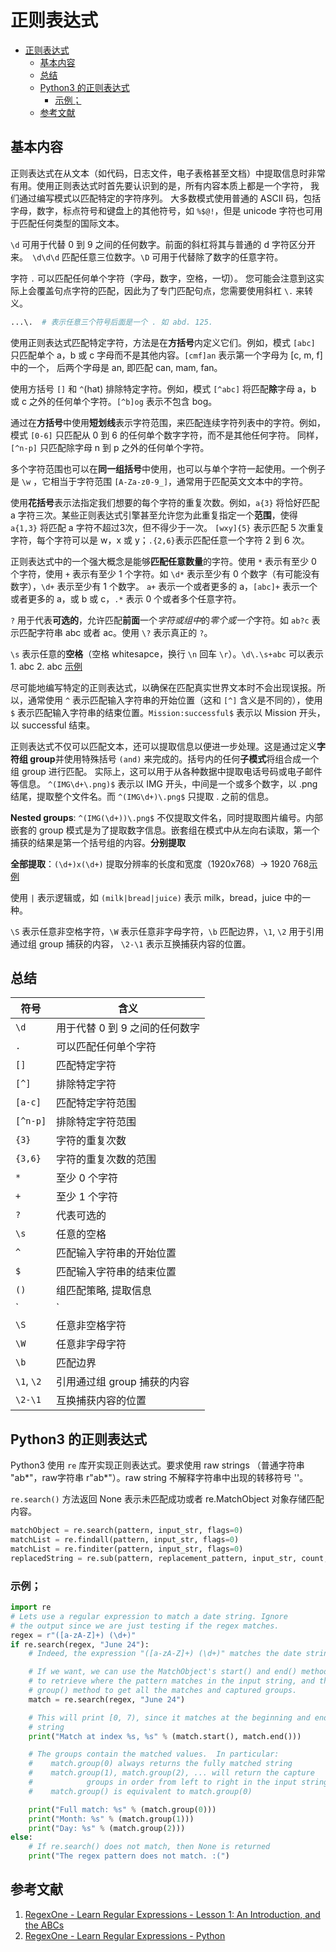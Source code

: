 # 正则表达式

- [正则表达式](#%E6%AD%A3%E5%88%99%E8%A1%A8%E8%BE%BE%E5%BC%8F)
  - [基本内容](#%E5%9F%BA%E6%9C%AC%E5%86%85%E5%AE%B9)
  - [总结](#%E6%80%BB%E7%BB%93)
  - [Python3 的正则表达式](#python3-%E7%9A%84%E6%AD%A3%E5%88%99%E8%A1%A8%E8%BE%BE%E5%BC%8F)
    - [示例；](#%E7%A4%BA%E4%BE%8B)
  - [参考文献](#%E5%8F%82%E8%80%83%E6%96%87%E7%8C%AE)

## 基本内容

正则表达式在从文本（如代码，日志文件，电子表格甚至文档）中提取信息时非常有用。使用正则表达式时首先要认识到的是，所有内容本质上都是一个字符，
我们通过编写模式以匹配特定的字符序列。 大多数模式使用普通的 ASCII 码，包括字母，数字，标点符号和键盘上的其他符号，如 `%$@!`，但是 unicode 字符也可用于匹配任何类型的国际文本。

`\d` 可用于代替 0 到 9 之间的任何数字。前面的斜杠将其与普通的 d 字符区分开来。` \d\d\d` 匹配任意三位数字。`\D` 可用于代替除了数字的任意字符。

字符 `.` 可以匹配任何单个字符（字母，数字，空格，一切）。 您可能会注意到这实际上会覆盖句点字符的匹配，因此为了专门匹配句点，您需要使用斜杠 `\.` 来转义。

```bash
...\.  # 表示任意三个符号后面是一个 . 如 abd. 125.
```

使用正则表达式匹配特定字符，方法是在**方括号**内定义它们。例如，模式 `[abc]` 只匹配单个 a，b 或 c 字母而不是其他内容。`[cmf]an` 表示第一个字母为 [c, m, f] 中的一个，
后两个字母是 an, 即匹配 can, mam, fan。

使用方括号 `[]` 和 `^`(hat) 排除特定字符。例如，模式 `[^abc]` 将匹配**除**字母 a，b 或 c 之外的任何单个字符。`[^b]og` 表示不包含 bog。

通过在**方括号**中使用**短划线**表示字符范围，来匹配连续字符列表中的字符。例如，模式 `[0-6]` 只匹配从 0 到 6 的任何单个数字字符，而不是其他任何字符。
同样，`[^n-p]` 只匹配除字母 n 到 p 之外的任何单个字符。

多个字符范围也可以在**同一组括号**中使用，也可以与单个字符一起使用。一个例子是 `\w` ，它相当于字符范围 `[A-Za-z0-9_]`，通常用于匹配英文文本中的字符。

使用**花括号**表示法指定我们想要的每个字符的重复次数。例如，`a{3}` 将恰好匹配 a 字符三次。某些正则表达式引擎甚至允许您为此重复指定一个**范围**，使得 `a{1,3}` 将匹配 a 字符不超过3次，但不得少于一次。
`[wxy]{5}` 表示匹配 5 次重复字符，每个字符可以是 w，x 或 y；`.{2,6}`表示匹配任意一个字符 2 到 6 次。

正则表达式中的一个强大概念是能够**匹配任意数量**的字符。使用 `*` 表示有至少 0 个字符，使用 `+` 表示有至少 1 个字符。如 `\d*` 表示至少有 0 个数字（有可能没有数字），`\d+` 表示至少有 1 个数字。
`a+` 表示一个或者更多的 a，`[abc]+` 表示一个或者更多的 a，或 b 或 c，`.*` 表示 0 个或者多个任意字符。

`?` 用于代表**可选的**，允许匹配**前面**一个*字符或组中*的*零个或一个*字符。如 `ab?c` 表示匹配字符串 abc 或者 ac。使用 `\?` 表示真正的 `?`。

`\s` 表示任意的**空格**（空格 whitesapce，换行 `\n` 回车 `\r`）。`\d\.\s+abc` 可以表示 1. abc  2.        abc [示例](https://regexone.com/lesson/whitespaces?)

尽可能地编写特定的正则表达式，以确保在匹配真实世界文本时不会出现误报。所以，通常使用 `^` 表示匹配输入字符串的开始位置（这和 `[^]` 含义是不同的），使用 `$` 表示匹配输入字符串的结束位置。`Mission:successful$` 表示以 Mission 开头，以 successful 结束。

正则表达式不仅可以匹配文本，还可以提取信息以便进一步处理。这是通过定义**字符组 group**并使用特殊括号 `(and)` 来完成的。括号内的任何**子模式**将组合成一个组 group 进行匹配。 实际上，这可以用于从各种数据中提取电话号码或电子邮件等信息。
`^(IMG\d+\.png)$` 表示以 IMG 开头，中间是一个或多个数字，以 .png 结尾，提取整个文件名。而 `^(IMG\d+)\.png$` 只提取 . 之前的信息。

**Nested groups**: `^(IMG(\d+))\.png$` 不仅提取文件名，同时提取图片编号。内部嵌套的 group 模式是为了提取数字信息。嵌套组在模式中从左向右读取，第一个捕获的结果是第一个括号组的内容。**分别提取**

**全部提取**：`(\d+)x(\d+)` 提取分辨率的长度和宽度（1920x768）-> 1920 768[示例](https://regexone.com/lesson/more_groups)

使用 `|` 表示逻辑或，如 `(milk|bread|juice)` 表示 milk，bread，juice 中的一种。

`\S` 表示任意非空格字符，`\W` 表示任意非字母字符，`\b` 匹配边界，`\1`, `\2` 用于引用通过组 group 捕获的内容， `\2-\1` 表示互换捕获内容的位置。

## 总结

|符号|含义|
|---|---|
|`\d`|用于代替 0 到 9 之间的任何数字|
|`.`|可以匹配任何单个字符|
|`[]`|匹配特定字符|
|`[^]`|排除特定字符|
|`[a-c]`|匹配特定字符范围|
|`[^n-p]`|排除特定字符范围|
|`{3}`|字符的重复次数|
|`{3,6}`|字符的重复次数的范围|
|`*`|至少 0 个字符|
|`+`|至少 1 个字符|
|`?`|代表可选的|
|`\s`|任意的空格|
|`^`|匹配输入字符串的开始位置|
|`$`|匹配输入字符串的结束位置|
|`()`|组匹配策略, 提取信息|
|`|`|逻辑或|
|`\S`|任意非空格字符|
|`\W`|任意非字母字符|
|`\b`|匹配边界|
|`\1`, `\2`|引用通过组 group 捕获的内容|
|`\2-\1`|互换捕获内容的位置|




## Python3 的正则表达式

Python3 使用 `re` 库开实现正则表达式。要求使用 raw strings （普通字符串 "ab*"，raw字符串 r"ab*"）。raw string 不解释字符串中出现的转移符号 '\'。

`re.search()` 方法返回 None 表示未匹配成功或者 re.MatchObject 对象存储匹配内容。

```python
matchObject = re.search(pattern, input_str, flags=0)
matchList = re.findall(pattern, input_str, flags=0)
matchList = re.finditer(pattern, input_str, flags=0)
replacedString = re.sub(pattern, replacement_pattern, input_str, count, flags=0)
```


### 示例；

```python
import re
# Lets use a regular expression to match a date string. Ignore
# the output since we are just testing if the regex matches.
regex = r"([a-zA-Z]+) (\d+)"
if re.search(regex, "June 24"):
    # Indeed, the expression "([a-zA-Z]+) (\d+)" matches the date string

    # If we want, we can use the MatchObject's start() and end() methods
    # to retrieve where the pattern matches in the input string, and the
    # group() method to get all the matches and captured groups.
    match = re.search(regex, "June 24")

    # This will print [0, 7), since it matches at the beginning and end of the
    # string
    print("Match at index %s, %s" % (match.start(), match.end()))

    # The groups contain the matched values.  In particular:
    #    match.group(0) always returns the fully matched string
    #    match.group(1), match.group(2), ... will return the capture
    #            groups in order from left to right in the input string
    #    match.group() is equivalent to match.group(0)

    print("Full match: %s" % (match.group(0)))
    print("Month: %s" % (match.group(1)))
    print("Day: %s" % (match.group(2)))
else:
    # If re.search() does not match, then None is returned
    print("The regex pattern does not match. :(")
```

## 参考文献
1. [RegexOne - Learn Regular Expressions - Lesson 1: An Introduction, and the ABCs](https://regexone.com/)
2. [RegexOne - Learn Regular Expressions - Python](https://regexone.com/references/python)
